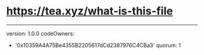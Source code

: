 # https://tea.xyz/what-is-this-file
---
version: 1.0.0
codeOwners:
  - '0x10359A4A75Be4355B2205617dCd2387976C4CBa3'
quorum: 1
